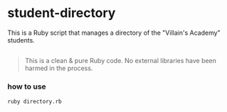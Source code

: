 # student-directory

This is a Ruby script that manages a directory of the "Villain's Academy" students.

##

> This is a clean & pure Ruby code. No external libraries have been harmed in the process.

### how to use

```shell
ruby directory.rb
```